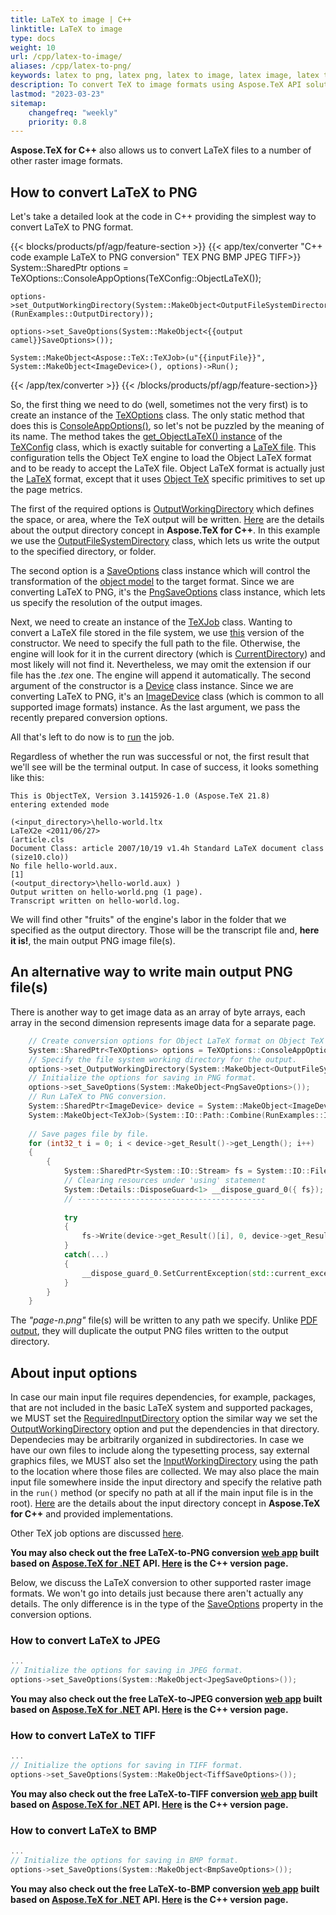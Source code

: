 ```yaml
---
title: LaTeX to image | C++
linktitle: LaTeX to image
type: docs
weight: 10
url: /cpp/latex-to-image/
aliases: /cpp/latex-to-png/
keywords: latex to png, latex png, latex to image, latex image, latex to jpg, latex jpg, latex to jpeg, latex jpeg, latex to tiff, latex tiff, latex to bmp, latex bmp
description: To convert TeX to image formats using Aspose.TeX API solution for C++ learn this article that describes how to do this and the code examples.
lastmod: "2023-03-23"
sitemap:
    changefreq: "weekly"
    priority: 0.8
---
```


**Aspose.TeX for C++** also allows us to convert LaTeX files to a number of other raster image formats.

## **How to convert LaTeX to PNG**

Let's take a detailed look at the code in C++ providing the simplest way to convert LaTeX to PNG format.

{{< blocks/products/pf/agp/feature-section >}}
{{< app/tex/converter "C++ code example LaTeX to PNG conversion" TEX PNG BMP JPEG TIFF>}}
    System::SharedPtr<TeXOptions> options = TeXOptions::ConsoleAppOptions(TeXConfig::ObjectLaTeX());

    options->set_OutputWorkingDirectory(System::MakeObject<OutputFileSystemDirectory>(RunExamples::OutputDirectory));

    options->set_SaveOptions(System::MakeObject<{{output camel}}SaveOptions>());

    System::MakeObject<Aspose::TeX::TeXJob>(u"{{inputFile}}", System::MakeObject<ImageDevice>(), options)->Run();
{{< /app/tex/converter >}}
{{< /blocks/products/pf/agp/feature-section>}}

So, the first thing we need to do (well, sometimes not the very first) is to create an instance of the [TeXOptions](https://reference.aspose.com/tex/cpp/class/aspose.te_x.te_x_options) class. The only static method that does this is [ConsoleAppOptions()](https://reference.aspose.com/tex/cpp/class/aspose.te_x.te_x_options#ad8aec9c3ff198c9b1e0f36927c44179d), so let's not be puzzled by the meaning of its name. The method takes the [get_ObjectLaTeX() instance](https://reference.aspose.com/tex/cpp/class/aspose.te_x.te_x_config#a8ee52115ae06cd6e97151a456a4dd5ea) of the [TeXConfig](https://reference.aspose.com/tex/cpp/class/aspose.te_x.te_x_config/) class, which is exactly suitable for converting a [LaTeX file](/tex/net/latex-io/#latex-file). This configuration tells the Object TeX engine to load the Object LaTeX format and to be ready to accept the LaTeX file. Object LaTeX format is actually just the [LaTeX](/tex/net/what-is-latex/) format, except that it uses [Object TeX](/tex/net/aspose-tex-and-object-tex/#object-tex) specific primitives to set up the page metrics.

The first of the required options is [OutputWorkingDirectory](https://reference.aspose.com/tex/cpp/class/aspose.te_x.te_x_options#aa4f4ea6dab7db5ba1b40800495f16f63) which defines the space, or area, where the TeX output will be written. [Here](/tex/cpp/aspose-tex-output/) are the details about the output directory concept in **Aspose.TeX for C++**. In this example we use the [OutputFileSystemDirectory](https://reference.aspose.com/tex/cpp/class/aspose.te_x.i_o.output_file_system_directory) class, which lets us write the output to the specified directory, or folder.

The second option is a [SaveOptions](https://reference.aspose.com/tex/cpp/class/aspose.te_x.presentation.save_options/) class instance which will control the transformation of the [object model](/tex/net/aspose-tex-and-object-tex/#why-the-new-tex-is-object) to the target format. Since we are converting LaTeX to PNG, it's the [PngSaveOptions](https://reference.aspose.com/tex/cpp/class/aspose.te_x.presentation.image.png_save_options) class instance, which lets us specify the resolution of the output images.

Next, we need to create an instance of the [TeXJob](https://reference.aspose.com/tex/cpp/class/aspose.te_x.te_x_job) class. Wanting to convert a LaTeX file stored in the file system, we use [this](https://reference.aspose.com/tex/cpp/class/aspose.te_x.te_x_job#a1c23c4138aca10b9cc6ae49d5cedc3db) version of the constructor. We need to specify the full path to the file. Otherwise, the engine will look for it in the current directory (which is [CurrentDirectory](https://docs.microsoft.com/en-us/dotnet/api/system.environment.currentdirectory)) and most likely will not find it. Nevertheless, we may omit the extension if our file has the *.tex* one. The engine will append it automatically. The second argument of the constructor is a [Device](https://reference.aspose.com/tex/cpp/class/aspose.te_x.presentation.device) class instance. Since we are converting LaTeX to PNG, it's an [ImageDevice](https://reference.aspose.com/tex/cpp/class/aspose.te_x.presentation.image.image_device) class (which is common to all supported image formats) instance. As the last argument, we pass the recently prepared conversion options.

All that's left to do now is to [run](https://reference.aspose.com/tex/cpp/class/aspose.te_x.te_x_job#a0bc7f8b329ea1f19cbba84bf2060f6fb) the job.

Regardless of whether the run was successful or not, the first result that we'll see will be the terminal output. In case of success, it looks something like this:

```text
This is ObjectTeX, Version 3.1415926-1.0 (Aspose.TeX 21.8)
entering extended mode

(<input_directory>\hello-world.ltx
LaTeX2e <2011/06/27>
(article.cls
Document Class: article 2007/10/19 v1.4h Standard LaTeX document class
(size10.clo))
No file hello-world.aux.
[1]
(<output_directory>\hello-world.aux) )
Output written on hello-world.png (1 page).
Transcript written on hello-world.log.
```

We will find other "fruits" of the engine's labor in the folder that we specified as the output directory. Those will be the transcript file and, **here it is!**, the main output PNG image file(s).

## **An alternative way to write main output PNG file(s)**

There is another way to get image data as an array of byte arrays, each array in the second dimension represents image data for a separate page.

```C++
    // Create conversion options for Object LaTeX format on Object TeX engine extension.
    System::SharedPtr<TeXOptions> options = TeXOptions::ConsoleAppOptions(TeXConfig::get_ObjectLaTeX());
    // Specify the file system working directory for the output.
    options->set_OutputWorkingDirectory(System::MakeObject<OutputFileSystemDirectory>(RunExamples::OutputDirectory));
    // Initialize the options for saving in PNG format.
    options->set_SaveOptions(System::MakeObject<PngSaveOptions>());
    // Run LaTeX to PNG conversion.
    System::SharedPtr<ImageDevice> device = System::MakeObject<ImageDevice>();
    System::MakeObject<TeXJob>(System::IO::Path::Combine(RunExamples::InputDirectory, u"hello-world.ltx"), device, options)->Run();
    
    // Save pages file by file.
    for (int32_t i = 0; i < device->get_Result()->get_Length(); i++)
    {
        {
            System::SharedPtr<System::IO::Stream> fs = System::IO::File::Open(System::IO::Path::Combine(RunExamples::OutputDirectory, System::String(u"page-") + (i + 1) + u".png"), System::IO::FileMode::Create);
            // Clearing resources under 'using' statement
            System::Details::DisposeGuard<1> __dispose_guard_0({ fs});
            // ------------------------------------------
            
            try
            {
                fs->Write(device->get_Result()[i], 0, device->get_Result()[i]->get_Length());
            }
            catch(...)
            {
                __dispose_guard_0.SetCurrentException(std::current_exception());
            }
        }
    }
```
The *"page-n.png"* file(s) will be written to any path we specify. Unlike [PDF output](/tex/cpp/latex-to-pdf/#an-alternative-way-to-write-main-output-pdf-file), they will duplicate the output PNG files written to the output directory.

## **About input options**

In case our main input file requires dependencies, for example, packages, that are not included in the basic LaTeX system and supported packages, we MUST set the [RequiredInputDirectory](https://reference.aspose.com/tex/cpp/class/aspose.te_x.te_x_options#a815cf18dc921a6ebeb6d2025e97ad003) option the similar way we set the [OutputWorkingDirectory](https://reference.aspose.com/tex/cpp/class/aspose.te_x.te_x_options#aa4f4ea6dab7db5ba1b40800495f16f63) option and put the dependencies in that directory. Dependecies may be arbitrarily organized in subdirectories. In case we have our own files to include along the typesetting process, say external graphics files, we MUST also set the [InputWorkingDirectory](https://reference.aspose.com/tex/cpp/class/aspose.te_x.te_x_options#a7c6f19c427b6cf0f07de087995293c2e) using the path to the location where those files are collected. We may also place the main input file somewhere inside the input directory and specify the relative path in the `run()` method (or specify no path at all if the main input file is in the root). [Here](/tex/cpp/aspose-tex-input/) are the details about the input directory concept in **Aspose.TeX for C++** and provided implementations.

Other TeX job options are discussed [here](/tex/cpp/other-options/).

**You may also check out the free LaTeX-to-PNG conversion [web app](https://products.aspose.app/tex/conversion/latex-to-png) built based on [Aspose.TeX for .NET](https://products.aspose.com/tex/net/) API. [Here](https://products.aspose.com/tex/cpp/) is the C++ version page.**

Below, we discuss the LaTeX conversion to other supported raster image formats. We won't go into details just because there aren't actually any details. The only difference is in the type of the [SaveOptions](https://reference.aspose.com/tex/cpp/class/aspose.te_x.te_x_options#ad9ff9be81f8d554a507dd48ec1c583f7) property in the conversion options.

### **How to convert LaTeX to JPEG**

```C++
...
// Initialize the options for saving in JPEG format.
options->set_SaveOptions(System::MakeObject<JpegSaveOptions>());
```

**You may also check out the free LaTeX-to-JPEG conversion [web app](https://products.aspose.app/tex/conversion/latex-to-jpg) built based on [Aspose.TeX for .NET](https://products.aspose.com/tex/net/) API. [Here](https://products.aspose.com/tex/cpp/) is the C++ version page.**

### **How to convert LaTeX to TIFF**

```C++
...
// Initialize the options for saving in TIFF format.
options->set_SaveOptions(System::MakeObject<TiffSaveOptions>());
```

**You may also check out the free LaTeX-to-TIFF conversion [web app](https://products.aspose.app/tex/conversion/latex-to-tiff) built based on [Aspose.TeX for .NET](https://products.aspose.com/tex/net/) API. [Here](https://products.aspose.com/tex/cpp/) is the C++ version page.**

### **How to convert LaTeX to BMP**

```C++
...
// Initialize the options for saving in BMP format.
options->set_SaveOptions(System::MakeObject<BmpSaveOptions>());
```

**You may also check out the free LaTeX-to-BMP conversion [web app](https://products.aspose.app/tex/conversion/latex-to-bmp) built based on [Aspose.TeX for .NET](https://products.aspose.com/tex/net/) API. [Here](https://products.aspose.com/tex/cpp/) is the C++ version page.**